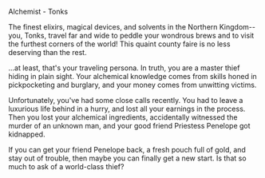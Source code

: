 Alchemist - Tonks

The finest elixirs, magical devices, and solvents in the Northern Kingdom--you, Tonks, travel far and wide to peddle your wondrous brews and to visit the furthest corners of the world! This quaint county faire is no less deserving than the rest.

...at least, that's your traveling persona. In truth, you are a master thief hiding in plain sight. Your alchemical knowledge comes from skills honed in pickpocketing and burglary, and your money comes from unwitting victims.

Unfortunately, you've had some close calls recently. You had to leave a luxurious life behind in a hurry, and lost all your earnings in the process. Then you lost your alchemical ingredients, accidentally witnessed the murder of an unknown man, and your good friend Priestess Penelope got kidnapped.

If you can get your friend Penelope back, a fresh pouch full of gold, and stay out of trouble, then maybe you can finally get a new start. Is that so much to ask of a world-class thief?
